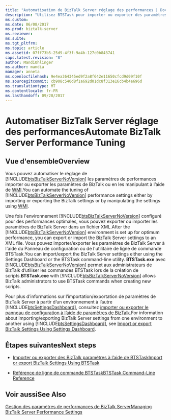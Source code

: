 ```yaml
---
title: "Automatisation de BizTalk Server réglage des performances | Documents Microsoft"
description: "Utilisez BTSTask pour importer ou exporter des paramètres de performances entre les environnements dans BizTalk Server"
ms.custom: 
ms.date: 06/08/2017
ms.prod: biztalk-server
ms.reviewer: 
ms.suite: 
ms.tgt_pltfrm: 
ms.topic: article
ms.assetid: 07ff73b5-25d9-4f3f-9a4b-127c0b843741
caps.latest.revision: "8"
author: MandiOhlinger
ms.author: mandia
manager: anneta
ms.openlocfilehash: 9e4ea364345ed9f2a8f642e11650cfcd9d09f10f
ms.sourcegitcommit: cb908c540d8f1a692d01dc8f313e16cb4b4e696d
ms.translationtype: MT
ms.contentlocale: fr-FR
ms.lasthandoff: 09/20/2017
---
```

# <a name="automate-biztalk-server-performance-tuning"></a><span data-ttu-id="f343e-103">Automatiser BizTalk Server réglage des performances</span><span class="sxs-lookup"><span data-stu-id="f343e-103">Automate BizTalk Server Performance Tuning</span></span>

## <a name="overview"></a><span data-ttu-id="f343e-104">Vue d'ensemble</span><span class="sxs-lookup"><span data-stu-id="f343e-104">Overview</span></span>
<span data-ttu-id="f343e-105">Vous pouvez automatiser le réglage de [!INCLUDE[btsBizTalkServerNoVersion](../includes/btsbiztalkservernoversion-md.md)] les paramètres de performances importer ou exporter les paramètres de BizTalk ou en les manipulant à l’aide de [WMI](http://go.microsoft.com/fwlink/?LinkId=200464).</span><span class="sxs-lookup"><span data-stu-id="f343e-105">You can automate the tuning of [!INCLUDE[btsBizTalkServerNoVersion](../includes/btsbiztalkservernoversion-md.md)] performance settings either by importing or exporting the BizTalk settings or by manipulating the settings using [WMI](http://go.microsoft.com/fwlink/?LinkId=200464).</span></span>  
  
 <span data-ttu-id="f343e-106">Une fois l'environnement [!INCLUDE[btsBizTalkServerNoVersion](../includes/btsbiztalkservernoversion-md.md)] configuré pour des performances optimales, vous pouvez exporter ou importer les paramètres de BizTalk Server dans un fichier XML.</span><span class="sxs-lookup"><span data-stu-id="f343e-106">After the [!INCLUDE[btsBizTalkServerNoVersion](../includes/btsbiztalkservernoversion-md.md)] environment is set up for optimum performance, you can export or import the BizTalk Server settings to an XML file.</span></span> <span data-ttu-id="f343e-107">Vous pouvez importer/exporter les paramètres de BizTalk Server à l'aide du Panneau de configuration ou de l'utilitaire de ligne de commande BTSTask.</span><span class="sxs-lookup"><span data-stu-id="f343e-107">You can import/export the BizTalk Server settings either using the Settings Dashboard or the BTSTask command-line utility.</span></span> <span data-ttu-id="f343e-108">**BTSTask.exe** avec [!INCLUDE[btsBizTalkServerNoVersion](../includes/btsbiztalkservernoversion-md.md)] permet aux administrateurs de BizTalk d’utiliser les commandes BTSTask lors de la création de scripts.</span><span class="sxs-lookup"><span data-stu-id="f343e-108">**BTSTask.exe** with [!INCLUDE[btsBizTalkServerNoVersion](../includes/btsbiztalkservernoversion-md.md)] allows BizTalk administrators to use BTSTask commands when creating new scripts.</span></span>  
  
 <span data-ttu-id="f343e-109">Pour plus d’informations sur l’importation/exportation de paramètres de BizTalk Server à partir d’un environnement à l’autre [!INCLUDE[btsSettingsDashboard](../includes/btssettingsdashboard-md.md)], consultez [importer ou exporter le panneau de configuration à l’aide de paramètres de BizTalk](how-to-import-biztalk-settings-using-settings-dashboard.md).</span><span class="sxs-lookup"><span data-stu-id="f343e-109">For information about importing/exporting BizTalk Server settings from one environment to another using [!INCLUDE[btsSettingsDashboard](../includes/btssettingsdashboard-md.md)], see [Import or export BizTalk Settings Using Settings Dashboard](how-to-import-biztalk-settings-using-settings-dashboard.md).</span></span> 
  
## <a name="next-steps"></a><span data-ttu-id="f343e-110">Étapes suivantes</span><span class="sxs-lookup"><span data-stu-id="f343e-110">Next steps</span></span> 
  
-   [<span data-ttu-id="f343e-111">Importer ou exporter des BizTalk paramètres à l’aide de BTSTask</span><span class="sxs-lookup"><span data-stu-id="f343e-111">Import or export BizTalk Settings Using BTSTask</span></span>](../core/how-to-import-biztalk-settings-using-btstask.md)  
  
- [<span data-ttu-id="f343e-112">Référence de ligne de commande BTSTask</span><span class="sxs-lookup"><span data-stu-id="f343e-112">BTSTask Command-Line Reference</span></span>](btstask-command-line-reference.md)
  
## <a name="see-also"></a><span data-ttu-id="f343e-113">Voir aussi</span><span class="sxs-lookup"><span data-stu-id="f343e-113">See Also</span></span>  
 [<span data-ttu-id="f343e-114">Gestion des paramètres de performances de BizTalk Server</span><span class="sxs-lookup"><span data-stu-id="f343e-114">Managing BizTalk Server Performance Settings</span></span>](../core/managing-biztalk-server-performance-settings.md)